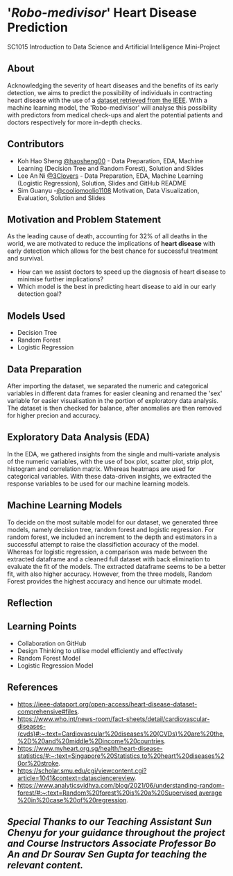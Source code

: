 # '_Robo-medivisor_' Heart Disease Prediction
SC1015 Introduction to Data Science and Artificial Intelligence Mini-Project

## About
Acknowledging the severity of heart diseases and the benefits of its early detection, we aims to predict the possibility of individuals in contracting heart disease with the use of a [dataset retrieved from the IEEE](https://ieee-dataport.org/open-access/heart-disease-dataset-comprehensive#files). With a machine learning model, the 'Robo-medivisor' will analyse this possibility with predictors from medical check-ups and alert the potential patients and doctors respectively for more in-depth checks.

## Contributors
- Koh Hao Sheng [@haosheng00](https://github.com/haosheng00) - Data Preparation, EDA, Machine Learning (Decision Tree and Random Forest), Solution and Slides
- Lee An Ni [@3Clovers](https://github.com/3Clovers) - Data Preparation, EDA, Machine Learning (Logistic Regression), Solution, Slides and GitHub README
- Sim Guanyu -[@cooliomoolio1108](https://github.com/cooliomoolio1108) Motivation, Data Visualization, Evaluation, Solution and Slides

## Motivation and Problem Statement
As the leading cause of death, accounting for 32% of all deaths in the world, we are motivated to reduce the implications of **heart disease** with early detection which allows for the best chance for successful treatment and survival.
- How can we assist doctors to speed up the diagnosis of heart disease to minimise further implications? 
- Which model is the best in predicting heart disease to aid in our early detection goal?

## Models Used
- Decision Tree
- Random Forest
- Logistic Regression

## Data Preparation
After importing the dataset, we separated the numeric and categorical variables in different data frames for easier cleaning and renamed the 'sex' variable for easier visualisation in the portion of exploratory data analysis. The dataset is then checked for balance, after anomalies are then removed for higher precion and accuracy.

## Exploratory Data Analysis (EDA)
In the EDA, we gathered insights from the single and multi-variate analysis of the numeric variables, with the use of box plot, scatter plot, strip plot, histogram and correlation matrix. Whereas heatmaps are used for categorical variables. With these data-driven insights, we extracted the response variables to be used for our machine learning models.

## Machine Learning Models
To decide on the most suitable model for our dataset, we generated three models, namely decision tree, random forest and logistic regression. For random forest, we included an increment to the depth and estimators in a successful attempt to raise the classifiction accuracy of the model. Whereas for logistic regression, a comparison was made between the extracted dataframe and a cleaned full dataset with back elimination to evaluate the fit of the models. The extracted dataframe seems to be a better fit, with also higher accuracy. However, from the three models, Random Forest provides the highest accuracy and hence our ultimate model.

## Reflection

## Learning Points
- Collaboration on GitHub
- Design Thinking to utilise model efficiently and effectively
- Random Forest Model
- Logistic Regression Model

## References
- https://ieee-dataport.org/open-access/heart-disease-dataset-comprehensive#files.
- https://www.who.int/news-room/fact-sheets/detail/cardiovascular-diseases-(cvds)#:~:text=Cardiovascular%20diseases%20(CVDs)%20are%20the,%2D%20and%20middle%2Dincome%20countries.
- https://www.myheart.org.sg/health/heart-disease-statistics/#:~:text=Singapore%20Statistics,to%20heart%20diseases%20or%20stroke.
- https://scholar.smu.edu/cgi/viewcontent.cgi?article=1041&context=datasciencereview.
- https://www.analyticsvidhya.com/blog/2021/06/understanding-random-forest/#:~:text=Random%20forest%20is%20a%20Supervised,average%20in%20case%20of%20regression.


## *Special Thanks to our Teaching Assistant Sun Chenyu for your guidance throughout the project and Course Instructors Associate Professor Bo An and Dr Sourav Sen Gupta for teaching the relevant content.*
